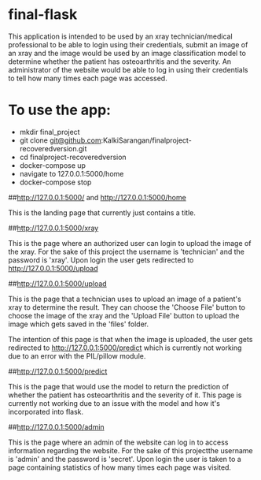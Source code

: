 # final-flask

This application is intended to be used by an xray technician/medical professional to be able to login using their credentials, submit an image of an xray and the image would be used by an image classification model to determine whether the patient has osteoarthritis and the severity. An administrator of the website would be able to log in using their credentials to tell how many times each page was accessed.

# To use the app:

- mkdir final_project
- git clone git@github.com:KalkiSarangan/finalproject-recoveredversion.git
- cd finalproject-recoveredversion
- docker-compose up
- navigate to 127.0.0.1:5000/home
- docker-compose stop

##http://127.0.0.1:5000/ and http://127.0.0.1:5000/home

This is the landing page that currently just contains a title.

##http://127.0.0.1:5000/xray

This is the page where an authorized user can login to upload the image of the xray. For the sake of this project the username is 'technician' and the password is 'xray'. Upon login the user gets redirected to http://127.0.0.1:5000/upload

##http://127.0.0.1:5000/upload

This is the page that a technician uses to upload an image of a patient's xray to determine the result. They can choose the 'Choose File' button to choose the image of the xray and the 'Upload File' button to upload the image which gets saved in the 'files' folder.

The intention of this page is that when the image is uploaded, the user gets redirected to http://127.0.0.1:5000/predict which is currently not working due to an error with the PIL/pillow module.

##http://127.0.0.1:5000/predict

This is the page that would use the model to return the prediction of whether the patient has osteoarthritis and the severity of it. This page is currently not working due to an issue with the model and how it's incorporated into flask.

##http://127.0.0.1:5000/admin

This is the page where an admin of the website can log in to access information regarding the website. For the sake of this projectthe username is 'admin' and the password is 'secret'. Upon login the user is taken to a page containing statistics of how many times each page was visited.
